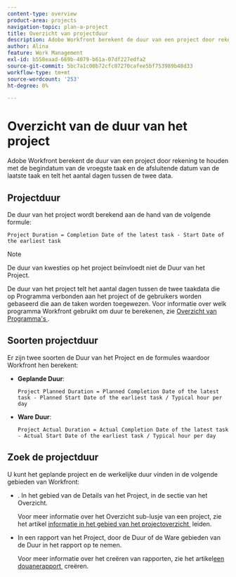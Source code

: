 ```yaml
---
content-type: overview
product-area: projects
navigation-topic: plan-a-project
title: Overzicht van projectduur
description: Adobe Workfront berekent de duur van een project door rekening te houden met de begindatum van de vroegste taak en de afsluitende datum van de laatste taak en telt het aantal dagen tussen de twee data.
author: Alina
feature: Work Management
exl-id: b558eaad-669b-4079-b61a-07df227edfa2
source-git-commit: 5bc7a1c00b72cfc07270cafee5bf753989b48d33
workflow-type: tm+mt
source-wordcount: '253'
ht-degree: 0%

---
```


# Overzicht van de duur van het project

Adobe Workfront berekent de duur van een project door rekening te houden met de begindatum van de vroegste taak en de afsluitende datum van de laatste taak en telt het aantal dagen tussen de twee data.

## Projectduur

De duur van het project wordt berekend aan de hand van de volgende formule:

```
Project Duration = Completion Date of the latest task - Start Date of the earliest task
```

>[!NOTE]
>
>De duur van kwesties op het project beïnvloedt niet de Duur van het Project.

De duur van het project telt het aantal dagen tussen de twee taakdata die op Programma verbonden aan het project of de gebruikers worden gebaseerd die aan de taken worden toegewezen. Voor informatie over welk programma Workfront gebruikt om duur te berekenen, zie [&#x200B; Overzicht van Programma&#39;s &#x200B;](../../../administration-and-setup/set-up-workfront/configure-timesheets-schedules/schedules-overview.md).

## Soorten projectduur

Er zijn twee soorten de Duur van het Project en de formules waardoor Workfront hen berekent:

<!--
<p data-mc-conditions="QuicksilverOrClassic.Draft mode">(NOTE: Check these formulas? Should they be divided by the hours per day?!) </p>
-->

* **Geplande Duur**: 

  ```
  Project Planned Duration = Planned Completion Date of the latest task - Planned Start Date of the earliest task / Typical hour per day
  ```

* **Ware Duur**: 

  ```
  Project Actual Duration = Actual Completion Date of the latest task - Actual Start Date of the earliest task / Typical hour per day
  ```

## Zoek de projectduur

U kunt het geplande project en de werkelijke duur vinden in de volgende gebieden van Workfront:

* . In het gebied van de Details van het Project, in de sectie van het Overzicht.

  Voor meer informatie over het Overzicht sub-lusje van een project, zie het artikel [&#x200B; informatie in het gebied van het projectoverzicht &#x200B;](../../../manage-work/projects/manage-projects/understand-project-overview-area.md) leiden.

* In een rapport van het Project, door de Duur of de Ware gebieden van de Duur in het rapport op te nemen.

  Voor meer informatie over het creëren van rapporten, zie het artikel [&#x200B; een douanerapport &#x200B;](../../../reports-and-dashboards/reports/creating-and-managing-reports/create-custom-report.md) creëren.
